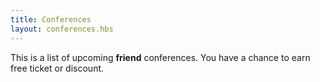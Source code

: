 ```yaml
---
title: Conferences
layout: conferences.hbs
---
```


This is a list of upcoming **friend** conferences.
You have a chance to earn free ticket or discount.
